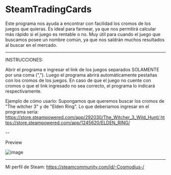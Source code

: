 # SteamTradingCards

Este programa nos ayuda a encontrar con facilidad los cromos de los juegos que quieras. Es ideal para farmear, ya que nos permitirá calcular más rápido si el juego es rentable o no. Muy útil para cuando el juego que buscamos posee un nombre común, ya que nos saldrán muchos resultados al buscar en el mercado.

---

INSTRUCCIONES:

Abrir el programa e ingresar el link de los juegos separados SOLAMENTE por una coma (","). Luego el programa abrirá automáticamente pestañas con los cromos de los juegos. En caso de que el juego no cuente con cromos o que el link ingresado no sea correcto, el programa lo indicará respectivamente.

Ejemplo de cómo usarlo:
Supongamos que queremos buscar los cromos de "The witcher 3" y de "Elden Ring".
Lo que deberiamos ingresar en el programa sería:
https://store.steampowered.com/app/292030/The_Witcher_3_Wild_Hunt/,https://store.steampowered.com/app/1245620/ELDEN_RING/

--

Preview

![image](https://user-images.githubusercontent.com/55076683/179798854-94db44dd-7825-4896-965d-2917e3c580c0.png)

---

Mi perfil de Steam: https://steamcommunity.com/id/-Cosmodius-/
